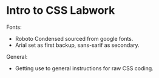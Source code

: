 # Intro to CSS Labwork

Fonts: 
* Roboto Condensed sourced from google fonts.
* Arial set as first backup, sans-sarif as secondary.

General:
* Getting use to general instructions for raw CSS coding.
